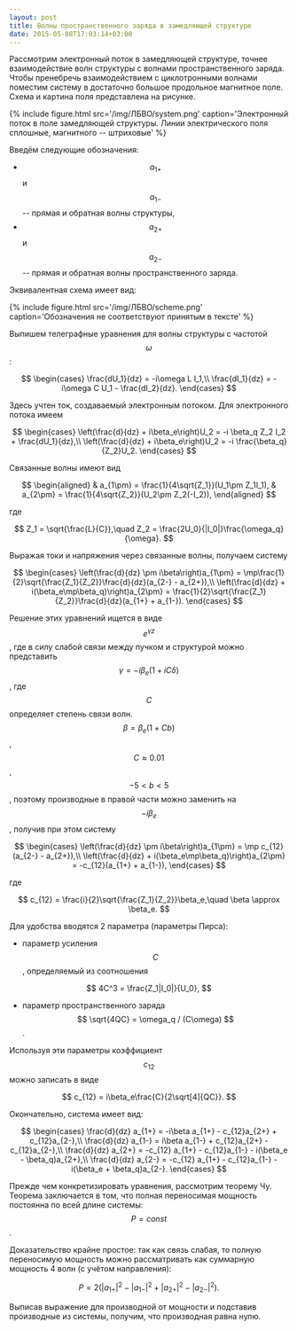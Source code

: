 ```yaml
---
layout: post
title: Волны пространственного заряда в замедляющей структуре
date: 2015-05-08T17:03:14+03:00
---
```


Рассмотрим электронный поток в замедляющей структуре, точнее взаимодействие волн структуры с волнами пространственного заряда. Чтобы пренебречь взаимодействием с циклотронными волнами поместим систему в достаточно большое продольное магнитное поле. Схема и картина поля представлена на рисунке.

{% include figure.html src='/img/ЛБВО/system.png' caption='Электронный поток в поле замедляющей структуры. Линии электрического поля сплошные, магнитного -- штриховые' %}

Введём следующие обозначения:

* $$ a_{1+} $$ и $$ a_{1-} $$ -- прямая и обратная волны структуры,
* $$ a_{2+} $$ и $$ a_{2-} $$ -- прямая и обратная волны пространственного заряда.

Эквивалентная схема имеет вид:

{% include figure.html src='/img/ЛБВО/scheme.png' caption='Обозначения не соответствуют принятым в тексте' %}


Выпишем телеграфные уравнения для волны структуры с частотой $$ \omega $$:

$$
	\begin{cases}
	\frac{dU_1}{dz} = -i\omega L I_1,\\
	\frac{dI_1}{dz} = -i\omega C U_1 - \frac{dI_2}{dz}.	
	\end{cases}
$$

Здесь учтен ток, создаваемый электронным потоком. Для электронного потока имеем

$$
	\begin{cases}
	\left(\frac{d}{dz} + i\beta_e\right)U_2 = -i \beta_q Z_2 I_2 + \frac{dU_1}{dz},\\
	\left(\frac{d}{dz} + i\beta_e\right)U_2 = -i \frac{\beta_q}{Z_2}U_2.
	\end{cases}
$$

Связанные волны имеют вид

$$
	\begin{aligned}
	& a_{1\pm} = \frac{1}{4\sqrt{Z_1}}(U_1\pm Z_1I_1),
	& a_{2\pm} = \frac{1}{4\sqrt{Z_2}}(U_2\pm Z_2(-I_2)),
	\end{aligned}
$$

где

$$
	Z_1 = \sqrt{\frac{L}{C}},\quad Z_2 = \frac{2U_0}{|I_0|}\frac{\omega_q}{\omega}.
$$

Выражая токи и напряжения через связанные волны, получаем систему

$$
	\begin{cases}
	\left(\frac{d}{dz} \pm i\beta\right)a_{1\pm} = \mp\frac{1}{2}\sqrt{\frac{Z_1}{Z_2}}\frac{d}{dz}(a_{2-} - a_{2+}),\\
	\left(\frac{d}{dz} + i(\beta_e\mp\beta_q)\right)a_{2\pm} = \frac{1}{2}\sqrt{\frac{Z_1}{Z_2}}\frac{d}{dz}(a_{1+} + a_{1-}).
	\end{cases}
$$

Решение этих уравнений ищется в виде $$ e^{\gamma z} $$, где в силу слабой связи между пучком и структурой можно представить $$ \gamma = -i\beta_e(1+iC\delta) $$, где $$ C $$ определяет степень связи волн. $$ \beta = \beta_e(1+Cb) $$, $$ C \approx 0.01 $$, $$ -5 < b < 5 $$, поэтому производные в правой части можно заменить на $$ -i\beta_e $$, получив при этом систему

$$
	\begin{cases}
	\left(\frac{d}{dz} \pm i\beta\right)a_{1\pm} = \mp c_{12}(a_{2-} - a_{2+}),\\
	\left(\frac{d}{dz} + i(\beta_e\mp\beta_q)\right)a_{2\pm} = -c_{12}(a_{1+} + a_{1-}),
	\end{cases}
$$

где 

$$
	c_{12} = \frac{i}{2}\sqrt{\frac{Z_1}{Z_2}}\beta_e,\quad \beta \approx \beta_e.
$$

Для удобства вводятся 2 параметра (параметры Пирса):

* параметр усиления $$ C $$, определяемый из соотношения

$$
	4C^3 = \frac{Z_1|I_0|}{U_0},
$$

* параметр пространственного заряда $$ \sqrt{4QC} = \omega_q / (C\omega) $$.

Используя эти параметры коэффициент $$ c_{12} $$ можно записать в виде

$$
	c_{12} = i\beta_e\frac{C}{2\sqrt[4]{QC}}.
$$

Окончательно, система имеет вид:

$$
	\begin{cases}
		\frac{d}{dz} a_{1+} = -i\beta a_{1+} - c_{12}a_{2+} + c_{12}a_{2-},\\
		\frac{d}{dz} a_{1-} = i\beta a_{1-} + c_{12}a_{2+} - c_{12}a_{2-},\\
		\frac{d}{dz} a_{2+} = -c_{12} a_{1+} - c_{12}a_{1-} - i(\beta_e - \beta_q)a_{2+},\\
		\frac{d}{dz} a_{2-} = -c_{12} a_{1+} - c_{12}a_{1-} - i(\beta_e + \beta_q)a_{2-}.
	\end{cases}
$$

Прежде чем конкретизировать уравнения, рассмотрим теорему Чу. Теорема заключается в том, что полная переносимая мощность постоянна по всей длине системы: $$ P = const $$.

Доказательство крайне простое: так как связь слабая, то полную переносимую мощность можно рассматривать как суммарную мощность 4 волн (с учётом направления):

$$
	P = 2(|a_{1+}|^2 - |a_{1-}|^2 + |a_{2+}|^2 - |a_{2-}|^2).
$$

Выписав выражение для производной от мощности и подставив производные из системы, получим, что производная равна нулю.